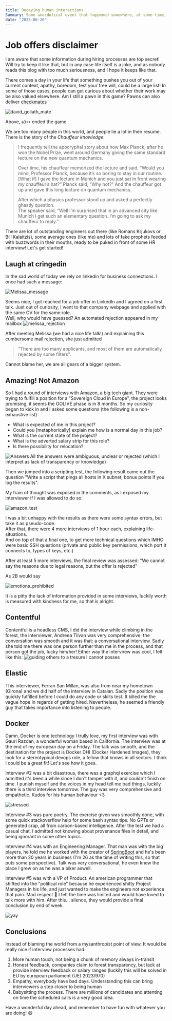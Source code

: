 ```yaml
---
title: Decaying human interactions
Summary: Some anecdotical event that happened somewhere, at some time, regarding human interactions.
date: "2025-06-20"
---
```


# Job offers disclaimer

I am aware that some information during hiring processes are top secret! Will try to keep it like that, but in any case life itself is a joke, and as nobody reads this blog with too much seriousness, and I hope it keeps like that.  

There comes a day in your life that something pushes you out of your current context, apathy, boredom, test your free will, could be a large list!
In some of those cases, people can get curious about whether their work may be also valued elsewhere. Am I still a pawn in this game?
Pawns can also deliver [checkmates](https://en.wikipedia.org/wiki/Checkmate_pattern#Pawn_mate_\(David_and_Goliath_mate\))

![david_goliath_mate](pawn_mate.png)

Above, `a3++` ended the game

We are too many people in this world, and people lie a lot in their resume. There is the story of the *Chauffeur knowledge*:
>I frequently tell the apocryphal story about how Max Planck, after he won the Nobel Prize, went around Germany giving the same standard lecture on the new quantum mechanics.  
>
>Over time, his chauffeur memorized the lecture and said, “Would you mind, Professor Planck, because it’s so boring to stay in our routine. [What if] I gave the lecture in Munich and you just sat in front wearing my chauffeur’s hat?” Planck said, “Why not?” And the chauffeur got up and gave this long lecture on quantum mechanics.  
>
>After which a physics professor stood up and asked a perfectly ghastly question.  
>The speaker said, “Well I’m surprised that in an advanced city like Munich I get such an elementary question. I’m going to ask my chauffeur to reply.”  

There are lot of outstanding engineers out there (like Romans Krjukovs or Bill Kalaitzis), some average ones (like me) and lots of fake prophets feeded with buzzwords in their mouths, ready to be puked in front of some HR interview! Let's get started!

## Laugh at cringedin

In the sad world of today we rely on linkedin for business connections.
I once had such a message:  

![Melissa_message](melissa_message.png)

Seems nice, I got reached for a job offer in LinkedIn and I agreed on a first talk. Just out of curiosity, I went to that company webpage and applied with the same CV for the same role.  
Well, who would have guessed? An automated rejection appeared in my mailbox
![melissa_rejection](melissa_rejection.png)

After meeting Melissa (we had a nice life talk!) and explaining this cumbersome mail rejection, she just admitted
> "There are too many applicants, and most of them are automatically rejected by some filters". 

Cannot blame her, we are all gears of a bigger system.

## Amazing! Not Amazon

So I had a round of interviews with Amazon, a big tech giant.
They were trying to fulfill a position for a "Sovereign Cloud in Europe", the project looks promising, it seems the GOLIVE phase is in 8 months. So my curiosity began to kick in and I asked some questions (the following is a non-exhaustive list)

- What is expected of me in this project?
- Could you [metaphorically] explain me how is a normal day in this job?
- What is the current state of the project?
- What is the adverted salary strip for this role?
- Is there possibility for relocation?

![Answers](https://media.tenor.com/4gNl4Vkm0wMAAAAM/dodge-the-matrix.gif)
All the answers were ambiguous, unclear or rejected (which I interpret as lack of transparency or knowledge)

Then we jumped into a scripting test, the following result came out the question "Write a script that pings all hosts in X subnet, bonus points if you log the results".

My train of thought was exposed in the comments, as I exposed my interviewer if I was allowed to do so:

![amazon_test](image.png)

I was a bit unhappy with the results as there were some syntax errors, but take it as pseudo-code.  
After that, there were 4 more interviews of 1 hour each, explaining life-situations.  
And on top of that a final one, to get more technical questions which IMHO were basic SSH questions (private and public key permissions, which port it connects to, types of keys, etc.)

After at least 5 more interviews, the final review was assessed:
"We cannot say the reasons due to legal reasons, but the offer is rejected"

As 2B would say

![emotions_prohibited](emotions_prohibited.png)

It is a pitty the lack of information provided in some interviews, luckily worth is measured with kindness for me, so that is alright.

## Contentful

Contentful is a headless CMS, I did the interview while climbing in the forest, the interviewer, Andreea Tilvan was very comprehensive, the conversation was smooth and it was that: a conversational interview. Sadly she told me there was one person further than me in the process, and that person got the job, lucky him/her! Either way the intervirew was cool, I felt like this:
![guiding others to a tresure I cannot posses](guiding_others.gif)

## Elastic

This interviewer, Ferran San Millan, was also from near my hometown (Girona) and we did half of the interview in Catalan. Sadly the position was quickly fulfilled before I could do any code or skills test. It killed me the vague hope in regards of getting hired. Nevertheless, he seemed a friendly guy that takes importance into listening to people.

## Docker

Damn, Docker is one technology I trully love, my first interview was with Gauri Razdan, a wonderful woman based in California. The interview was at the end of my european day on a Friday. The talk was smooth, and the destination for the project is Docker DHI (Docker Hardened Images), they look for a stereotypical devops role, a fellow that knows in all sectors. I think I could be a great fit! Let's see how it goes.

Interview #2 was a bit disastrous, there was a graphql exercise which I admitted it's been a while since I don't tamper with it, and couldn't finish on time. I punish myself and the voices in my head tell me bad things, luckily there is a third interview tomorrow. The guy was very comprehensive and empathetic. Kudos for his human behaviour <3

![stressed](stress.gif)

Interview #3 was pure poetry. The exercise given was smoothly done, with some quick stackoverflow help for some bash syntax tips. No GPTs or generated crap, all from carbon-based intelligence. After the test we had a casual chat. I admitted not knowing about provenance files in detail, and being ignorant in some other topics.

Interview #4 was with an Engineering Manager. That man was with the big players, he told me he worked with the creator of [SpringBoot](https://spring.io/projects/spring-boot) and he's been more than 20 years in business (I'm 26 as the time of writing this, so that puts some perspective). Talk was very conversational, he even knew the place I grew on as he was a biker aswell.

Interview #5 was with a VP of Product. An american programmer that shifted into the "political role" because he experienced shitty Project Managers in his life, and just wanted to make the engineers not experience that pain. Mad respect 🫡 I felt the time was limited and would have loved to talk more with him. After this... silence, they would provide a final conclusion by end of week.

![yay](yayy.gif)

## Conclusions

Instead of blaming the world from a mysanthropist point of view, It would be really nice if interview processes had:

1. More human touch, not being a chunk of memory always in-transit
2. Honest feedback, companies claim to forest transparency, but lack at provide interview feedback or salary ranges (luckily this will be solved in EU by european parliament (UE) 2023/970)
3. Empathy, everybody have bad days. Understanding this can bring interviewers a step closer to being human
4. Babysitting the process. There are millions of candidates and attenting on time the scheduled calls is a very good idea.

Have a wonderful day ahead, and remember to have fun with whatever you are doing!
:smile:
